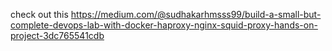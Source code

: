 check out this 
https://medium.com/@sudhakarhmsss99/build-a-small-but-complete-devops-lab-with-docker-haproxy-nginx-squid-proxy-hands-on-project-3dc765541cdb
